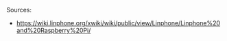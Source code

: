 Sources:
- https://wiki.linphone.org/xwiki/wiki/public/view/Linphone/Linphone%20and%20Raspberry%20Pi/
